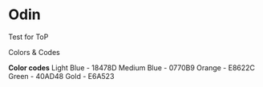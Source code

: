 # Odin
Test for ToP

Colors & Codes

**Color codes**
Light Blue - 18478D
Medium Blue - 0770B9
Orange - E8622C
Green - 40AD48
Gold - E6A523